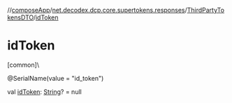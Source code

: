 //[composeApp](../../../index.md)/[net.decodex.dcp.core.supertokens.responses](../index.md)/[ThirdPartyTokensDTO](index.md)/[idToken](id-token.md)

# idToken

[common]\

@SerialName(value = &quot;id_token&quot;)

val [idToken](id-token.md): [String](https://kotlinlang.org/api/latest/jvm/stdlib/kotlin/-string/index.html)? = null
